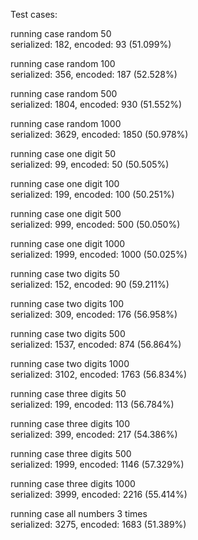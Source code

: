 Test cases:

running case random 50  
serialized: 182, encoded: 93 (51.099%) 

running case random 100                  
serialized: 356, encoded: 187 (52.528%)  

running case random 500                  
serialized: 1804, encoded: 930 (51.552%)

running case random 1000                 
serialized: 3629, encoded: 1850 (50.978%)

running case one digit 50                
serialized: 99, encoded: 50 (50.505%)    

running case one digit 100               
serialized: 199, encoded: 100 (50.251%)  

running case one digit 500               
serialized: 999, encoded: 500 (50.050%)  

running case one digit 1000              
serialized: 1999, encoded: 1000 (50.025%)

running case two digits 50  
serialized: 152, encoded: 90 (59.211%)   

running case two digits 100  
serialized: 309, encoded: 176 (56.958%)

running case two digits 500  
serialized: 1537, encoded: 874 (56.864%)

running case two digits 1000  
serialized: 3102, encoded: 1763 (56.834%)

running case three digits 50  
serialized: 199, encoded: 113 (56.784%)
 
running case three digits 100  
serialized: 399, encoded: 217 (54.386%)

running case three digits 500  
serialized: 1999, encoded: 1146 (57.329%)

running case three digits 1000  
serialized: 3999, encoded: 2216 (55.414%)

running case all numbers 3 times  
serialized: 3275, encoded: 1683 (51.389%)

